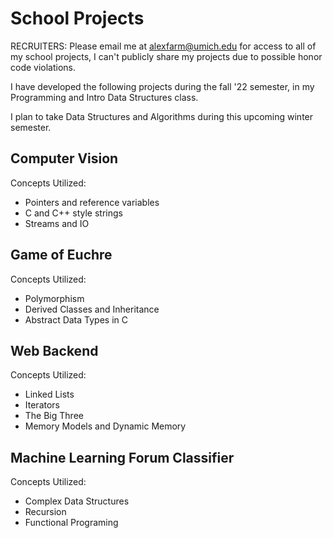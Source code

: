# School Projects
RECRUITERS: Please email me at alexfarm@umich.edu for access to all of my school projects, I can't publicly share my projects due to possible honor code violations.

I have developed the following projects during the fall '22 semester, in my Programming and Intro Data Structures class.

I plan to take Data Structures and Algorithms during this upcoming winter semester.
## Computer Vision

Concepts Utilized:

- Pointers and reference variables
- C and C++ style strings
- Streams and IO

## Game of Euchre

Concepts Utilized:

- Polymorphism
- Derived Classes and Inheritance
- Abstract Data Types in C

## Web Backend

Concepts Utilized:

- Linked Lists
- Iterators
- The Big Three
- Memory Models and Dynamic Memory

## Machine Learning Forum Classifier

Concepts Utilized:

- Complex Data Structures
- Recursion
- Functional Programing

